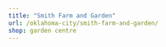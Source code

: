```yaml
---
title: "Smith Farm and Garden"
url: /oklahoma-city/smith-farm-and-garden/
shop: garden centre
---
```

